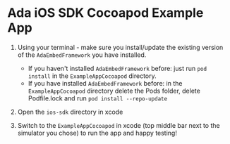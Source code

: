 # Ada iOS SDK Cocoapod Example App

1. Using your terminal - make sure you install/update the existing version of the `AdaEmbedFramework` you have installed.
    - If you haven't installed `AdaEmbedFramework` before: just run `pod install` in the `ExampleAppCocoapod` directory.
    - If you have installed `AdaEmbedFramework` before: in the `ExampleAppCocoapod` directory delete the Pods folder, delete Podfile.lock and run `pod install --repo-update`

2. Open the `ios-sdk` directory in xcode

3. Switch to the `ExampleAppCocoapod` in xcode (top middle bar next to the simulator you chose) to run the app and happy testing!